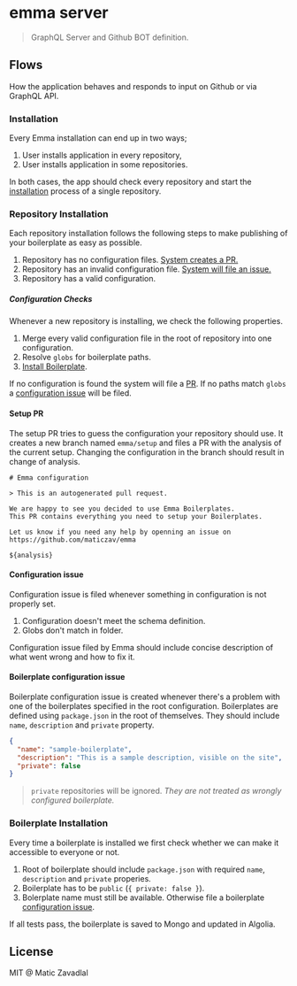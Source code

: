 # emma server

> GraphQL Server and Github BOT definition.

## Flows

How the application behaves and responds to input on Github or via GraphQL API.

### Installation

Every Emma installation can end up in two ways;

1. User installs application in every repository,
1. User installs application in some repositories.

In both cases, the app should check every repository and start the [installation](#repository-installation)
process of a single repository.

### Repository Installation

Each repository installation follows the following steps to make publishing of your boilerplate as easy as possible.

1. Repository has no configuration files. [System creates a PR.](#setup-pr)
1. Repository has an invalid configuration file. [System will file an issue.](#configuration-issue)
1. Repository has a valid configuration.

##### Configuration Checks

Whenever a new repository is installing, we check the following properties.

1. Merge every valid configuration file in the root of repository into one configuration.
1. Resolve `globs` for boilerplate paths.
1. [Install Boilerplate](#boilerplate-installation).

If no configuration is found the system will file a [PR](#create-setup-pr).
If no paths match `globs` a [configuration issue](#configuration-issue) will be filed.

#### Setup PR

The setup PR tries to guess the configuration your repository should use. It creates a new branch
named `emma/setup` and files a PR with the analysis of the current setup. Changing the configuration
in the branch should result in change of analysis.

```
# Emma configuration

> This is an autogenerated pull request.

We are happy to see you decided to use Emma Boilerplates.
This PR contains everything you need to setup your Boilerplates.

Let us know if you need any help by openning an issue on
https://github.com/maticzav/emma

${analysis}
```

#### Configuration issue

Configuration issue is filed whenever something in configuration is not properly set.

1. Configuration doesn't meet the schema definition.
1. Globs don't match in folder.

Configuration issue filed by Emma should include concise description of what went wrong
and how to fix it.

#### Boilerplate configuration issue

Boilerplate configuration issue is created whenever there's a problem with one of the boilerplates
specified in the root configuration. Boilerplates are defined using `package.json` in the root of
themselves. They should include `name`, `description` and `private` property.

```json
{
  "name": "sample-boilerplate",
  "description": "This is a sample description, visible on the site",
  "private": false
}
```

> `private` repositories will be ignored. _They are not treated as wrongly configured boilerplate._

### Boilerplate Installation

Every time a boilerplate is installed we first check whether we can make it accessible to everyone or not.

1. Root of boilerplate should include `package.json` with required `name`, `description` and `private` properies.
1. Boilerplate has to be `public` (`{ private: false }`).
1. Bolerplate name must still be available. Otherwise file a boilerplate [configuration issue](#boilerplate-configuration-issue).

If all tests pass, the boilerplate is saved to Mongo and updated in Algolia.

## License

MIT @ Matic Zavadlal
